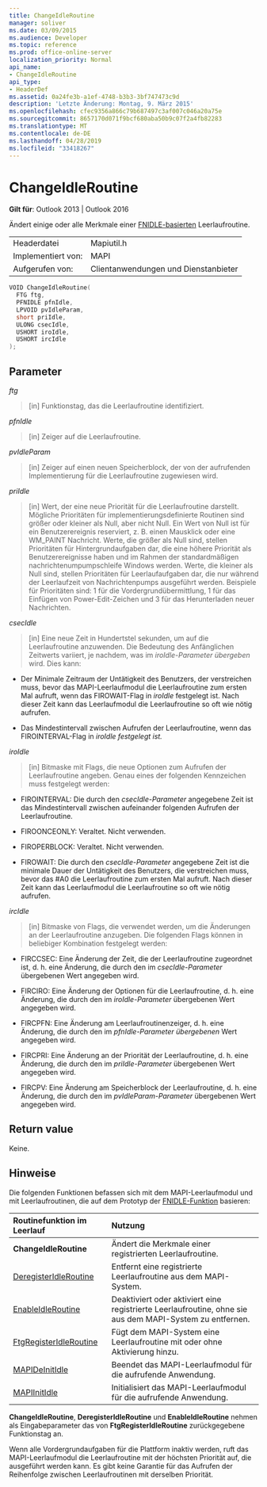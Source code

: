 ```yaml
---
title: ChangeIdleRoutine
manager: soliver
ms.date: 03/09/2015
ms.audience: Developer
ms.topic: reference
ms.prod: office-online-server
localization_priority: Normal
api_name:
- ChangeIdleRoutine
api_type:
- HeaderDef
ms.assetid: 0a24fe3b-a1ef-4748-b3b3-3bf747473c9d
description: 'Letzte Änderung: Montag, 9. März 2015'
ms.openlocfilehash: cfec9356a866c79b687497c3af007c046a20a75e
ms.sourcegitcommit: 8657170d071f9bcf680aba50b9c07f2a4fb82283
ms.translationtype: MT
ms.contentlocale: de-DE
ms.lasthandoff: 04/28/2019
ms.locfileid: "33418267"
---
```

# <a name="changeidleroutine"></a>ChangeIdleRoutine

**Gilt für**: Outlook 2013 | Outlook 2016 
  
Ändert einige oder alle Merkmale einer [FNIDLE-basierten](fnidle.md) Leerlaufroutine. 
  
|||
|:-----|:-----|
|Headerdatei  <br/> |Mapiutil.h  <br/> |
|Implementiert von:  <br/> |MAPI  <br/> |
|Aufgerufen von:  <br/> |Clientanwendungen und Dienstanbieter  <br/> |
   
```cpp
VOID ChangeIdleRoutine(
  FTG ftg,
  PFNIDLE pfnIdle,
  LPVOID pvIdleParam,
  short priIdle,
  ULONG csecIdle,
  USHORT iroIdle,
  USHORT ircIdle
);
```

## <a name="parameters"></a>Parameter

_ftg_
  
> [in] Funktionstag, das die Leerlaufroutine identifiziert. 
    
_pfnIdle_
  
> [in] Zeiger auf die Leerlaufroutine. 
    
_pvIdleParam_
  
> [in] Zeiger auf einen neuen Speicherblock, der von der aufrufenden Implementierung für die Leerlaufroutine zugewiesen wird. 
    
_priIdle_
  
> [in] Wert, der eine neue Priorität für die Leerlaufroutine darstellt. Mögliche Prioritäten für implementierungsdefinierte Routinen sind größer oder kleiner als Null, aber nicht Null. Ein Wert von Null ist für ein Benutzerereignis reserviert, z. B. einen Mausklick oder eine WM_PAINT Nachricht. Werte, die größer als Null sind, stellen Prioritäten für Hintergrundaufgaben dar, die eine höhere Priorität als Benutzerereignisse haben und im Rahmen der standardmäßigen nachrichtenumpumpschleife Windows werden. Werte, die kleiner als Null sind, stellen Prioritäten für Leerlaufaufgaben dar, die nur während der Leerlaufzeit von Nachrichtenpumps ausgeführt werden. Beispiele für Prioritäten sind: 1 für die Vordergrundübermittlung, 1 für das Einfügen von Power-Edit-Zeichen und 3 für das Herunterladen neuer Nachrichten.
    
_csecIdle_
  
> [in] Eine neue Zeit in Hundertstel sekunden, um auf die Leerlaufroutine anzuwenden. Die Bedeutung des Anfänglichen Zeitwerts variiert, je nachdem, was im  _iroIdle-Parameter übergeben_ wird. Dies kann: 
    
  - Der Minimale Zeitraum der Untätigkeit des Benutzers, der verstreichen muss, bevor das MAPI-Leerlaufmodul die Leerlaufroutine zum ersten Mal aufruft, wenn das FIROWAIT-Flag in  _iroIdle_ festgelegt ist. Nach dieser Zeit kann das Leerlaufmodul die Leerlaufroutine so oft wie nötig aufrufen. 
    
  - Das Mindestintervall zwischen Aufrufen der Leerlaufroutine, wenn das FIROINTERVAL-Flag in _iroIdle festgelegt ist._ 
    
_iroIdle_
  
> [in] Bitmaske mit Flags, die neue Optionen zum Aufrufen der Leerlaufroutine angeben. Genau eines der folgenden Kennzeichen muss festgelegt werden:
    
  - FIROINTERVAL: Die durch den  _csecIdle-Parameter_ angegebene Zeit ist das Mindestintervall zwischen aufeinander folgenden Aufrufen der Leerlaufroutine. 
      
  - FIROONCEONLY: Veraltet. Nicht verwenden. 
      
  - FIROPERBLOCK: Veraltet. Nicht verwenden. 
      
  - FIROWAIT: Die durch den  _csecIdle-Parameter_ angegebene Zeit ist die minimale Dauer der Untätigkeit des Benutzers, die verstreichen muss, bevor das #A0 die Leerlaufroutine zum ersten Mal aufruft. Nach dieser Zeit kann das Leerlaufmodul die Leerlaufroutine so oft wie nötig aufrufen. 
    
_ircIdle_
  
> [in] Bitmaske von Flags, die verwendet werden, um die Änderungen an der Leerlaufroutine anzugeben. Die folgenden Flags können in beliebiger Kombination festgelegt werden:
    
  - FIRCCSEC: Eine Änderung der Zeit, die der Leerlaufroutine zugeordnet ist, d. h. eine Änderung, die durch den im  _csecIdle-Parameter_ übergebenen Wert angegeben wird. 
      
  - FIRCIRO: Eine Änderung der Optionen für die Leerlaufroutine, d. h. eine Änderung, die durch den im  _iroIdle-Parameter_ übergebenen Wert angegeben wird. 
      
  - FIRCPFN: Eine Änderung am Leerlaufroutinenzeiger, d. h. eine Änderung, die durch den im  _pfnIdle-Parameter übergebenen_ Wert angegeben wird. 
      
  - FIRCPRI: Eine Änderung an der Priorität der Leerlaufroutine, d. h. eine Änderung, die durch den im  _priIdle-Parameter_ übergebenen Wert angegeben wird. 
      
  - FIRCPV: Eine Änderung am Speicherblock der Leerlaufroutine, d. h. eine Änderung, die durch den im  _pvIdleParam-Parameter_ übergebenen Wert angegeben wird. 
    
## <a name="return-value"></a>Return value

Keine.
  
## <a name="remarks"></a>Hinweise

Die folgenden Funktionen befassen sich mit dem MAPI-Leerlaufmodul und mit Leerlaufroutinen, die auf dem Prototyp der [FNIDLE-Funktion](fnidle.md) basieren: 
  
|**Routinefunktion im Leerlauf**|**Nutzung**|
|:-----|:-----|
|**ChangeIdleRoutine** <br/> |Ändert die Merkmale einer registrierten Leerlaufroutine.  <br/> |
|[DeregisterIdleRoutine](deregisteridleroutine.md) <br/> |Entfernt eine registrierte Leerlaufroutine aus dem MAPI-System.  <br/> |
|[EnableIdleRoutine](enableidleroutine.md) <br/> |Deaktiviert oder aktiviert eine registrierte Leerlaufroutine, ohne sie aus dem MAPI-System zu entfernen.  <br/> |
|[FtgRegisterIdleRoutine](ftgregisteridleroutine.md) <br/> |Fügt dem MAPI-System eine Leerlaufroutine mit oder ohne Aktivierung hinzu.  <br/> |
|[MAPIDeInitIdle](mapideinitidle.md) <br/> |Beendet das MAPI-Leerlaufmodul für die aufrufende Anwendung.  <br/> |
|[MAPIInitIdle](mapiinitidle.md) <br/> |Initialisiert das MAPI-Leerlaufmodul für die aufrufende Anwendung.  <br/> |
   
**ChangeIdleRoutine**, **DeregisterIdleRoutine** und **EnableIdleRoutine** nehmen als Eingabeparameter das von **FtgRegisterIdleRoutine** zurückgegebene Funktionstag an. 
  
Wenn alle Vordergrundaufgaben für die Plattform inaktiv werden, ruft das MAPI-Leerlaufmodul die Leerlaufroutine mit der höchsten Priorität auf, die ausgeführt werden kann. Es gibt keine Garantie für das Aufrufen der Reihenfolge zwischen Leerlaufroutinen mit derselben Priorität. 
  

